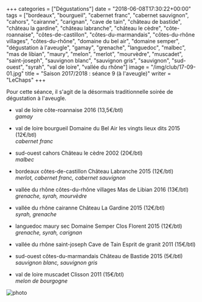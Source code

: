 +++
categories = ["Dégustations"]
date = "2018-06-08T17:30:22+00:00"
tags = ["bordeaux", "bourgueil", "cabernet franc", "cabernet sauvignon", "cahors", "cairanne", "carignan", "cave de tain", "château de bastide", "château la gardine", "château labranche", "château le cèdre", "côte-roannaise", "côtes-de-castillon", "côtes-du-marmandais", "côtes-du-rhône villages", "côtes-du-rhône", "domaine du bel air", "domaine semper", "dégustation à l'aveugle", "gamay", "grenache", "languedoc", "malbec", "mas de libian", "maury", "melon", "merlot", "mourvèdre", "muscadet", "saint-joseph", "sauvignon blanc", "sauvignon gris", "sauvignon", "sud-ouest", "syrah", "val de loire", "vallée du rhône"] 
image = "/img/club/17-09-01.jpg"
title = "Saison 2017/2018 : séance 9 (à l'aveugle)"
writer = "LeChaps"
+++

Pour cette séance, il s'agit de la désormais traditionnelle soirée de dégustation à l'aveugle.

* val de loire côte-roannaise 2016 (13,5€/btl)  
_gamay_

* val de loire bourgueil Domaine du Bel Air les vingts lieux dits 2015 (12€/btl)  
_cabernet franc_

* sud-ouest cahors Château le cèdre 2002 (20€/btl)  
_malbec_

* bordeaux côtes-de-castillon Château Labranche 2015 (12€/btl)  
_merlot, cabernet franc, cabernet sauvignon_

* vallée du rhône côtes-du-rhône villages Mas de Libian 2016 (13€/btl)  
_grenache, syrah, mourvèdre_

* vallée du rhône cairanne Château La Gardine 2015 (12€/btl)  
_syrah, grenache_

* languedoc maury sec Domaine Semper Clos Florent 2015 (12€/btl)  
_grenache, syrah, carignan_

* vallée du rhône saint-joseph Cave de Tain Esprit de granit 2011 (15€/btl) <i class="fa fa-plus-circle"></i>  

* sud-ouest côtes-du-marmandais Château de Bastide 2015 (5€/btl)  
_sauvignon blanc, sauvignon gris_

* val de loire muscadet Clisson 2011 (15€/btl)  
_melon de bourgogne_

![photo][1]

[1]: /img/club/17-09-01.jpg
